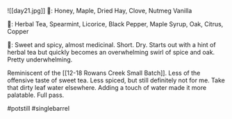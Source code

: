 ![[day21.jpg]]
👃: Honey, Maple, Dried Hay, Clove, Nutmeg Vanilla

👅: Herbal Tea, Spearmint, Licorice, Black Pepper, Maple Syrup, Oak, Citrus, Copper

🏁: Sweet and spicy, almost medicinal.  Short.  Dry.  Starts out with a hint of herbal tea but quickly becomes an overwhelming swirl of spice and oak.  Pretty underwhelming.

Reminiscent of the [[12-18 Rowans Creek Small Batch]].  Less of the offensive taste of sweet tea.  Less spiced, but still definitely not for me.  Take that dirty leaf water elsewhere.  Adding a touch of water made it more palatable.  Full pass.

#potstill #singlebarrel